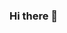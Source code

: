 ### Hi there 👋

<!--
**FaithKovi/FaithKovi** is a ✨ _special_ ✨ repository because its `README.md` (this file) appears on your GitHub profile.

Here are some ideas to get you started:

- 🔭 I’m currently working on building my DevOps skills.
- 🌱 I’m currently learning Kubernetes
- 👯 I’m looking to collaborate on DevOps, technical writing, and cloud native tools.
- 🤔 I’m looking for help with DevOps internships and Open-source
- 💬 Ask me about DevOps.
- 📫 How to reach me: faithkovi@gmail.com
![linkedin](https://img.shields.io/badge/Linkedin-0e76a8?style=for-the-badge&logo=Linkedin&logoColor=white)]
![twitter](https://img.shields.io/twitter/url?style=social&url=https%3A%2F%2Ftwitter.com%2FVera__Kaka)
- 😄 Pronouns: she/her
- ⚡ Fun fact: I love reading and the color blue.
-->
